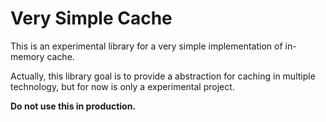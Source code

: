 # Very Simple Cache

This is an experimental library for a very simple implementation of in-memory cache.

Actually, this library goal is to provide a abstraction for caching in multiple technology,
but for now is only a experimental project.

**Do not use this in production.**